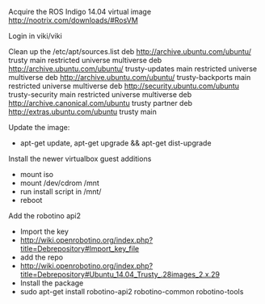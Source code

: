 Acquire the ROS Indigo 14.04 virtual image
http://nootrix.com/downloads/#RosVM

Login in viki/viki

Clean up the /etc/apt/sources.list
deb http://archive.ubuntu.com/ubuntu/ trusty main restricted universe multiverse
deb http://archive.ubuntu.com/ubuntu/ trusty-updates main restricted universe multiverse
deb http://archive.ubuntu.com/ubuntu/ trusty-backports main restricted universe multiverse
deb http://security.ubuntu.com/ubuntu trusty-security main restricted universe multiverse
deb http://archive.canonical.com/ubuntu trusty partner
deb http://extras.ubuntu.com/ubuntu trusty main

Update the image:
- apt-get update, apt-get upgrade && apt-get dist-upgrade

Install the newer virtualbox guest additions
- mount iso
- mount /dev/cdrom /mnt
- run install script in /mnt/
- reboot

Add the robotino api2
- Import the key
- http://wiki.openrobotino.org/index.php?title=Debrepository#Import_key_file
- add the repo
- http://wiki.openrobotino.org/index.php?title=Debrepository#Ubuntu_14.04_Trusty_.28images_2.x.29
- Install the package
- sudo apt-get install robotino-api2 robotino-common robotino-tools
